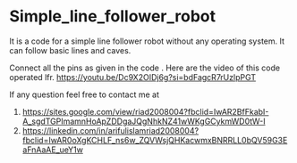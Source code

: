 # Simple_line_follower_robot
It is a code for a simple line follower robot without any operating system. It can follow basic lines and caves. 

Connect all the pins as given in the code . Here are the video of this code operated lfr.
https://youtu.be/Dc9X2OIDj6g?si=bdFagcR7rUzlpPGT

If any question feel free to contact me at 
1. https://sites.google.com/view/riad2008004?fbclid=IwAR2BfFkabI-A_sgdTGPImamnHoApZDDgaJQgNhkNZ41wWKgGCykmWD0tW-I
2. https://linkedin.com/in/arifulislamriad2008004?fbclid=IwAR0oXgKCHLF_ns6w_ZQVWsjQHKacwmxBNRRLL0bQV59G3EaFnAaAE_ueY1w
   
